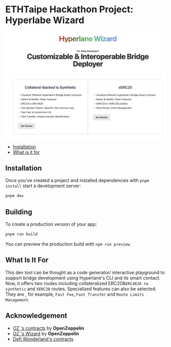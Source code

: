 <h1>ETHTaipe Hackathon Project: Hyperlabe Wizard </h1>

![image](doc/features.png)

- [Installation](#installation)
- [What is it for](#what-is-it-for)


## Installation

Once you've created a project and installed dependencies with `pnpm install` start a development server:

```bash
pnpm dev
```

## Building

To create a production version of your app:

```bash
pnpm run build
```

You can preview the production build with `npm run preview`.

## What Is It For

This dev tool can be thought as a code generator/ interactive playground to support bridge development using Hyperlane's CLI and its smart contact. Now, it offers two routes including collateralized ERC20&`ERC4626 to synthetic` and `XERC20` routes. Specialized features can also be selected. They are , for example, `Fast Fee`, `Fast Transfer` and `Route Limits Management`.

## Acknowledgement

- [OZ 's contracts](https://github.com/OpenZeppelin/openzeppelin-contracts) by **OpenZeppelin**
- [OZ 's Wizard](https://github.com/OpenZeppelin/contracts-wizard/) by **OpenZeppelin**
- [Defi Wonderland's contracts](https://github.com/defi-wonderland/xERC20/blob/main/solidity/contracts)
